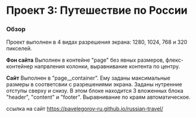 # Проект 3: Путешествие по России

### Обзор
Проект выполнен в 4 видах разрешения экрана: 1280, 1024, 768 и 320 пикселей. 

**Фон сайта**
Выполнен в контейне "page" без явных размеров, флекс-контейнер напрвления колонки, выравнивание контента по центру.

**Сайт**
Выполнен в "page__container". Ему заданы максимальные размеры в соответсвии с разрешениями экрана. Заданы нутренние отступы сверху и снизу. В этом блоке находится 3 вложенных блока "header", "content" и "footer". Выравнивание по краям автоматическое.
 
ссылка на сайт https://pavelegorov-ru.github.io/russian-travel/
